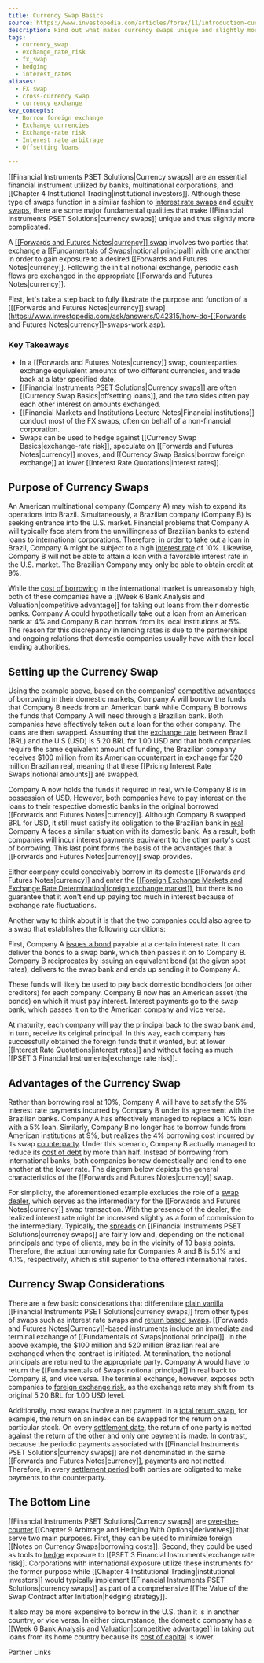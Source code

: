 ```yaml
---
title: Currency Swap Basics
source: https://www.investopedia.com/articles/forex/11/introduction-currency-swaps.asp
description: Find out what makes currency swaps unique and slightly more complicated than other types of swaps.
tags:
  - currency_swap
  - exchange_rate_risk
  - fx_swap
  - hedging
  - interest_rates
aliases:
  - FX swap
  - cross-currency swap
  - currency exchange
key_concepts:
  - Borrow foreign exchange
  - Exchange currencies
  - Exchange-rate risk
  - Interest rate arbitrage
  - Offsetting loans
 
---
```



[[Financial Instruments PSET Solutions|Currency swaps]] are an essential financial instrument utilized by banks, multinational corporations, and [[Chapter 4 Institutional Trading|institutional investors]]. Although these type of swaps function in a similar fashion to [interest rate swaps](https://www.investopedia.com/terms/i/interestrateswap.asp) and [equity swaps](https://www.investopedia.com/terms/e/equityswap.asp), there are some major fundamental qualities that make [[Financial Instruments PSET Solutions|currency swaps]] unique and thus slightly more complicated.

A [[[Forwards and Futures Notes|currency]] swap](https://www.investopedia.com/terms/c/currencyswap.asp) involves two parties that exchange a [[[Fundamentals of Swaps|notional principal]]](https://www.investopedia.com/terms/n/notionalprincipalamount.asp) with one another in order to gain exposure to a desired [[Forwards and Futures Notes|currency]]. Following the initial notional exchange, periodic cash flows are exchanged in the appropriate [[Forwards and Futures Notes|currency]].

First, let's take a step back to fully illustrate the purpose and function of a [[[Forwards and Futures Notes|currency]] swap](https://www.investopedia.com/ask/answers/042315/how-do-[[Forwards and Futures Notes|currency]]-swaps-work.asp).

### Key Takeaways

- In a [[Forwards and Futures Notes|currency]] swap, counterparties exchange equivalent amounts of two different currencies, and trade back at a later specified date.
- [[Financial Instruments PSET Solutions|Currency swaps]] are often [[Currency Swap Basics|offsetting loans]], and the two sides often pay each other interest on amounts exchanged.
- [[Financial Markets and Institutions Lecture Notes|Financial institutions]] conduct most of the FX swaps, often on behalf of a non-financial corporation.
- Swaps can be used to hedge against [[Currency Swap Basics|exchange-rate risk]], speculate on [[Forwards and Futures Notes|currency]] moves, and [[Currency Swap Basics|borrow foreign exchange]] at lower [[Interest Rate Quotations|interest rates]].

## Purpose of Currency Swaps

An American multinational company (Company A) may wish to expand its operations into Brazil. Simultaneously, a Brazilian company (Company B) is seeking entrance into the U.S. market. Financial problems that Company A will typically face stem from the unwillingness of Brazilian banks to extend loans to international corporations. Therefore, in order to take out a loan in Brazil, Company A might be subject to a high [interest rate](https://www.investopedia.com/terms/i/interestrate.asp) of 10%. Likewise, Company B will not be able to attain a loan with a favorable interest rate in the U.S. market. The Brazilian Company may only be able to obtain credit at 9%.

While the [cost of borrowing](https://www.investopedia.com/terms/c/costoffunds.asp) in the international market is unreasonably high, both of these companies have a [[Week 6 Bank Analysis and Valuation|competitive advantage]] for taking out loans from their domestic banks. Company A could hypothetically take out a loan from an American bank at 4% and Company B can borrow from its local institutions at 5%. The reason for this discrepancy in lending rates is due to the partnerships and ongoing relations that domestic companies usually have with their local lending authorities.

## Setting up the Currency Swap

Using the example above, based on the companies' [competitive advantages](https://www.investopedia.com/terms/c/competitive_advantage.asp) of borrowing in their domestic markets, Company A will borrow the funds that Company B needs from an American bank while Company B borrows the funds that Company A will need through a Brazilian bank. Both companies have effectively taken out a loan for the other company. The loans are then swapped. Assuming that the [exchange rate](https://www.investopedia.com/terms/e/exchangerate.asp) between Brazil (BRL) and the U.S (USD) is 5.20 BRL for 1.00 USD and that both companies require the same equivalent amount of funding, the Brazilian company receives $100 million from its American counterpart in exchange for 520 million Brazilian real, meaning that these [[Pricing Interest Rate Swaps|notional amounts]] are swapped.

Company A now holds the funds it required in real, while Company B is in possession of USD. However, both companies have to pay interest on the loans to their respective domestic banks in the original borrowed [[Forwards and Futures Notes|currency]]. Although Company B swapped BRL for USD, it still must satisfy its obligation to the Brazilian bank in [real](https://www.investopedia.com/terms/forex/a/brl-brazilian-real.asp). Company A faces a similar situation with its domestic bank. As a result, both companies will incur interest payments equivalent to the other party's cost of borrowing. This last point forms the basis of the advantages that a [[Forwards and Futures Notes|currency]] swap provides.

Either company could conceivably borrow in its domestic [[Forwards and Futures Notes|currency]] and enter the [[[Foreign Exchange Markets and Exchange Rate Determination|foreign exchange market]]](https://www.investopedia.com/articles/forex/06/interbank.asp), but there is no guarantee that it won't end up paying too much in interest because of exchange rate fluctuations.

Another way to think about it is that the two companies could also agree to a swap that establishes the following conditions:

First, Company A [issues a bond](https://www.investopedia.com/articles/investing/062813/why-companies-issue-bonds.asp) payable at a certain interest rate. It can deliver the bonds to a swap bank, which then passes it on to Company B. Company B reciprocates by issuing an equivalent bond (at the given spot rates), delivers to the swap bank and ends up sending it to Company A.

These funds will likely be used to pay back domestic bondholders (or other creditors) for each company. Company B now has an American asset (the bonds) on which it must pay interest. Interest payments go to the swap bank, which passes it on to the American company and vice versa.

At maturity, each company will pay the principal back to the swap bank and, in turn, receive its original principal. In this way, each company has successfully obtained the foreign funds that it wanted, but at lower [[Interest Rate Quotations|interest rates]] and without facing as much [[PSET 3 Financial Instruments|exchange rate risk]].

## Advantages of the Currency Swap

Rather than borrowing real at 10%, Company A will have to satisfy the 5% interest rate payments incurred by Company B under its agreement with the Brazilian banks. Company A has effectively managed to replace a 10% loan with a 5% loan. Similarly, Company B no longer has to borrow funds from American institutions at 9%, but realizes the 4% borrowing cost incurred by its swap [counterparty](https://www.investopedia.com/terms/c/counterparty.asp). Under this scenario, Company B actually managed to reduce its [cost of debt](https://www.investopedia.com/terms/c/costofdebt.asp) by more than half. Instead of borrowing from international banks, both companies borrow domestically and lend to one another at the lower rate. The diagram below depicts the general characteristics of the [[Forwards and Futures Notes|currency]] swap.

For simplicity, the aforementioned example excludes the role of a [swap dealer](https://www.investopedia.com/terms/s/swap-dealer.asp), which serves as the intermediary for the [[Forwards and Futures Notes|currency]] swap transaction. With the presence of the dealer, the realized interest rate might be increased slightly as a form of commission to the intermediary. Typically, the [spreads](https://www.investopedia.com/terms/s/spread.asp) on [[Financial Instruments PSET Solutions|currency swaps]] are fairly low and, depending on the notional principals and type of clients, may be in the vicinity of 10 [basis points](https://www.investopedia.com/terms/b/basispoint.asp). Therefore, the actual borrowing rate for Companies A and B is 5.1% and 4.1%, respectively, which is still superior to the offered international rates.

## Currency Swap Considerations

There are a few basic considerations that differentiate [plain vanilla](https://www.investopedia.com/terms/p/plainvanilla.asp) [[Financial Instruments PSET Solutions|currency swaps]] from other types of swaps such as interest rate swaps and [return based swaps](https://www.investopedia.com/terms/t/totalreturnswap.asp). [[Forwards and Futures Notes|Currency]]-based instruments include an immediate and terminal exchange of [[Fundamentals of Swaps|notional principal]]. In the above example, the $100 million and 520 million Brazilian real are exchanged when the contract is initiated. At termination, the notional principals are returned to the appropriate party. Company A would have to return the [[Fundamentals of Swaps|notional principal]] in real back to Company B, and vice versa. The terminal exchange, however, exposes both companies to [foreign exchange risk](https://www.investopedia.com/terms/f/foreignexchangerisk.asp), as the exchange rate may shift from its original 5.20 BRL for 1.00 USD level.

Additionally, most swaps involve a net payment. In a [total return swap](https://www.investopedia.com/terms/t/totalreturnswap.asp), for example, the return on an index can be swapped for the return on a particular stock. On every [settlement date](https://www.investopedia.com/terms/s/settlementdate.asp), the return of one party is netted against the return of the other and only one payment is made. In contrast, because the periodic payments associated with [[Financial Instruments PSET Solutions|currency swaps]] are not denominated in the same [[Forwards and Futures Notes|currency]], payments are not netted. Therefore, in every [settlement period](https://www.investopedia.com/terms/s/settlement_period.asp) both parties are obligated to make payments to the counterparty.

## The Bottom Line

[[Financial Instruments PSET Solutions|Currency swaps]] are [over-the-counter](https://www.investopedia.com/terms/o/otc.asp) [[Chapter 9 Arbitrage and Hedging With Options|derivatives]] that serve two main purposes. First, they can be used to minimize foreign [[Notes on Currency Swaps|borrowing costs]]. Second, they could be used as tools to [hedge](https://www.investopedia.com/terms/h/hedge.asp) exposure to [[PSET 3 Financial Instruments|exchange rate risk]]. Corporations with international exposure utilize these instruments for the former purpose while [[Chapter 4 Institutional Trading|institutional investors]] would typically implement [[Financial Instruments PSET Solutions|currency swaps]] as part of a comprehensive [[The Value of the Swap Contract after Initiation|hedging strategy]].

It also may be more expensive to borrow in the U.S. than it is in another country, or vice versa. In either circumstance, the domestic company has a [[[Week 6 Bank Analysis and Valuation|competitive advantage]]](https://www.investopedia.com/terms/c/competitive_advantage.asp) in taking out loans from its home country because its [cost of capital](https://www.investopedia.com/terms/i/initialcashflow.asp) is lower.

Partner Links